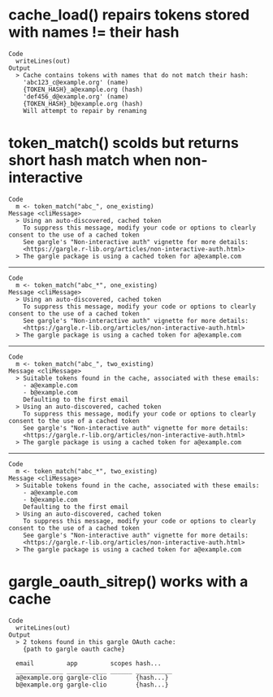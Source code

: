 # cache_load() repairs tokens stored with names != their hash

    Code
      writeLines(out)
    Output
      > Cache contains tokens with names that do not match their hash:
        'abc123_c@example.org' (name)
        {TOKEN_HASH}_a@example.org (hash)
        'def456_d@example.org' (name)
        {TOKEN_HASH}_b@example.org (hash)
        Will attempt to repair by renaming

# token_match() scolds but returns short hash match when non-interactive

    Code
      m <- token_match("abc_", one_existing)
    Message <cliMessage>
      > Using an auto-discovered, cached token
        To suppress this message, modify your code or options to clearly consent to the use of a cached token
        See gargle's "Non-interactive auth" vignette for more details:
        <https://gargle.r-lib.org/articles/non-interactive-auth.html>
      > The gargle package is using a cached token for a@example.com

---

    Code
      m <- token_match("abc_*", one_existing)
    Message <cliMessage>
      > Using an auto-discovered, cached token
        To suppress this message, modify your code or options to clearly consent to the use of a cached token
        See gargle's "Non-interactive auth" vignette for more details:
        <https://gargle.r-lib.org/articles/non-interactive-auth.html>
      > The gargle package is using a cached token for a@example.com

---

    Code
      m <- token_match("abc_", two_existing)
    Message <cliMessage>
      > Suitable tokens found in the cache, associated with these emails:
        - a@example.com
        - b@example.com
        Defaulting to the first email
      > Using an auto-discovered, cached token
        To suppress this message, modify your code or options to clearly consent to the use of a cached token
        See gargle's "Non-interactive auth" vignette for more details:
        <https://gargle.r-lib.org/articles/non-interactive-auth.html>
      > The gargle package is using a cached token for a@example.com

---

    Code
      m <- token_match("abc_*", two_existing)
    Message <cliMessage>
      > Suitable tokens found in the cache, associated with these emails:
        - a@example.com
        - b@example.com
        Defaulting to the first email
      > Using an auto-discovered, cached token
        To suppress this message, modify your code or options to clearly consent to the use of a cached token
        See gargle's "Non-interactive auth" vignette for more details:
        <https://gargle.r-lib.org/articles/non-interactive-auth.html>
      > The gargle package is using a cached token for a@example.com

# gargle_oauth_sitrep() works with a cache

    Code
      writeLines(out)
    Output
      > 2 tokens found in this gargle OAuth cache:
        {path to gargle oauth cache}
        
      email         app         scopes hash...   
      _____________ ___________ ______ __________
      a@example.org gargle-clio        {hash...}
      b@example.org gargle-clio        {hash...}

